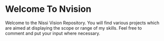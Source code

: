 # Welcome To Nvision 

Welcome to the Nissi Vision Repository. 
You will find various projects which are aimed at displaying the scope or range of my skills.
Feel free to comment and put your input where necessary.
